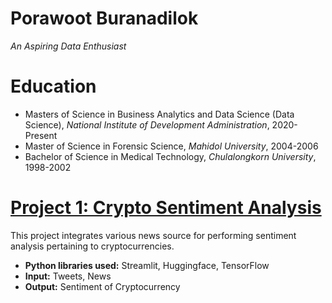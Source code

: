 # Porawoot Buranadilok
*An Aspiring Data Enthusiast*

# Education
* Masters of Science in Business Analytics and Data Science (Data Science), *National Institute of Development Administration*, 2020-Present
* Master of Science in Forensic Science, *Mahidol University*, 2004-2006
* Bachelor of Science in Medical Technology, *Chulalongkorn University*, 1998-2002

# [Project 1: Crypto Sentiment Analysis](http://youtube.com/dataprofessor)

This project integrates various news source for performing sentiment analysis pertaining to cryptocurrencies.
* **Python libraries used:** Streamlit, Huggingface, TensorFlow
* **Input:** Tweets, News
* **Output:** Sentiment of Cryptocurrency
